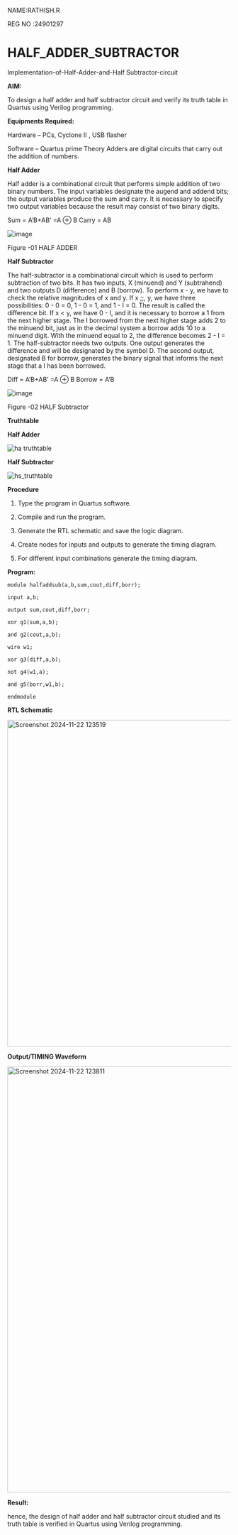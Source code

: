 NAME:RATHISH.R

REG NO :24901297

# HALF_ADDER_SUBTRACTOR

Implementation-of-Half-Adder-and-Half Subtractor-circuit

**AIM:**

To design a half adder and half subtractor circuit and verify its truth table in Quartus using Verilog programming.

**Equipments Required:**

Hardware – PCs, Cyclone II , USB flasher 

Software – Quartus prime Theory Adders are digital circuits that carry out the addition of numbers.

**Half Adder**

Half adder is a combinational circuit that performs simple addition of two binary numbers. The input variables designate the augend and addend bits; the output variables produce the sum and carry. It is necessary to specify two output variables because the result may consist of two binary digits.

Sum = A’B+AB’ =A ⊕ B Carry = AB

![image](https://github.com/naavaneetha/HALF_ADDER_SUBTRACTOR/assets/154305477/bd4a0b2c-cdbc-4184-ab08-81578f121e1f)

Figure -01 HALF ADDER

**Half Subtractor**

The half-subtractor is a combinational circuit which is used to perform subtraction of two bits. It has two inputs, X (minuend) and Y (subtrahend) and two outputs D (difference) and B (borrow). To perform x - y, we have to check the relative magnitudes of x and y. If x ;;, y, we have three possibilities: 0 - 0 = 0, 1 - 0 = 1, and 1 - I = 0. The result is called the difference bit. If x < y, we have 0 - I, and it is necessary to borrow a 1 from the next higher stage. The I borrowed from the next higher stage adds 2 to the minuend bit, just as in the decimal system a borrow adds 10 to a minuend digit. With the minuend equal to 2, the difference becomes 2 - I = 1. The half-subtractor needs two outputs. One output generates the difference and will be designated by the symbol D. The second output, designated B for borrow, generates the binary signal that informs the next stage that a I has been borrowed. 

Diff = A’B+AB’ =A ⊕ B
Borrow = A’B

 ![image](https://github.com/naavaneetha/HALF_ADDER_SUBTRACTOR/assets/154305477/d76b099c-513f-4e7c-843a-e2fd028a531a)

Figure -02 HALF Subtractor

**Truthtable**

**Half Adder**

![ha truthtable](https://github.com/user-attachments/assets/e645e07f-f76b-498c-96d3-34508f909ba4)

**Half Subtractor**

![hs_truthtable](https://github.com/user-attachments/assets/ce483827-8f26-4ab8-b45e-4901325db982)

**Procedure**

1.	Type the program in Quartus software.

2.	Compile and run the program.

3.	Generate the RTL schematic and save the logic diagram.

4.	Create nodes for inputs and outputs to generate the timing diagram.

5.	For different input combinations generate the timing diagram.


**Program:**
```
module halfaddsub(a,b,sum,cout,diff,borr);

input a,b;

output sum,cout,diff,borr;

xor g1(sum,a,b);

and g2(cout,a,b);

wire w1;

xor g3(diff,a,b);

not g4(w1,a);

and g5(borr,w1,b);

endmodule
```

**RTL Schematic**


<img width="736" alt="Screenshot 2024-11-22 123519" src="https://github.com/user-attachments/assets/ff5e017c-d02b-4758-8c19-807bf6ef499e">


**Output/TIMING Waveform**

<img width="960" alt="Screenshot 2024-11-22 123811" src="https://github.com/user-attachments/assets/bb91ec5e-295f-4165-b9e0-2161797354ff">


**Result:**

hence, the design of half adder and half subtractor circuit studied and its truth table is verified in Quartus using Verilog programming.
